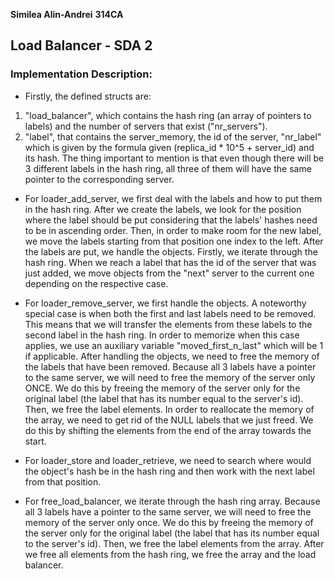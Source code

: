 **Similea Alin-Andrei**
**314CA**

## Load Balancer - SDA 2

### Implementation Description:

* Firstly, the defined structs are:
1. "load_balancer", which contains the hash ring (an array of pointers to
labels) and the number of servers that exist ("nr_servers").
2. "label", that contains the server_memory, the id of the server, "nr_label"
which is given by the formula given (replica_id * 10^5  + server_id) and its
hash. The thing important to mention is that even though there will be 3
different labels in the hash ring, all three of them will have the same pointer
to the corresponding server.

* For loader_add_server, we first deal with the labels and how to put them in
the hash ring. After we create the labels, we look for the position where the
label should be put considering that the labels' hashes need to be in ascending
order. Then, in order to make room for the new label, we move the labels
starting from that position one index to the left.
After the labels are put, we handle the objects. Firstly, we iterate through
the hash ring. When we reach a label that has the id of the server that was
just added, we move objects from the "next" server to the current one depending
on the respective case.

* For loader_remove_server, we first handle the objects.
A noteworthy special case is when both the first and last labels need to be
removed. This means that we will transfer the elements from these labels to the
second label in the hash ring. In order to memorize when this case applies, we
use an auxiliary variable "moved_first_n_last" which will be 1 if applicable.
After handling the objects, we need to free the memory of the labels that have
been removed. Because all 3 labels have a pointer to the same server, we will
need to free the memory of the server only ONCE. We do this by freeing the
memory of the server only for the original label (the label that has its number
equal to the server's id). Then, we free the label elements.
In order to reallocate the memory of the array, we need to get rid of the NULL
labels that we just freed. We do this by shifting the elements from the end of
the array towards the start.

* For loader_store and loader_retrieve, we need to search where would the
object's hash be in the hash ring and then work with the next label from that
position.

* For free_load_balancer, we iterate through the hash ring array. Because all 3
labels have a pointer to the same server, we will need to free the memory of
the server only once. We do this by freeing the memory of the server only for
the original label (the label that has its number equal to the server's id).
Then, we free the label elements from the array. After we free all elements
from the hash ring, we free the array and the load balancer.